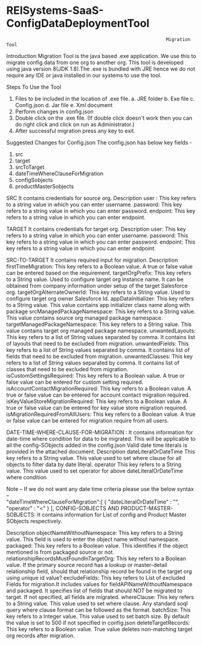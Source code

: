# REISystems-SaaS-ConfigDataDeploymentTool

                                                               Migration Tool
Introduction 
Migration Tool is the java based .exe application. We use this to migrate config data from one org to another org. This tool is developed using java version 8(JDK 1.8).The .exe is bundled with JRE hence we do not require any IDE or java installed in our systems to use the tool.

Steps To Use the Tool 
1.	Files to be included in the location of .exe file.
a.	JRE folder
b.	Exe file
c.	Config.json
d.	Jar file
e.	Xml document
2.	Perform changes in config.json
3.	Double click on the .exe file. (If double click doesn't work then you can do right click and click on run as Administrator.)
4.	After successful migration press any key to exit.

Suggested Changes for Config.json
The config.json has below key fields - 
1.	src    				
2.	target 				
3.	srcToTarget
4.	dateTimeWhereClauseForMigration			
5.	configSobjects 			
6.	productMasterSobjects 		

SRC 
It contains credentials for source org.
Description 
user  : This key refers to a string value in which you can enter username.
password: This key refers to a string value in which you can enter password.
endpoint: This key refers to a string value in which you can enter endpoint.

TARGET
It contains credentials for target org.
Description 
user: This key refers to a string value in which you can enter username.
password: This key refers to a string value in which you can enter password.
endpoint: This key refers to a string value in which you can enter endpoint.

SRC-TO-TARGET
It contains required input for migration.
Description 
firstTimeMigration: This key refers to a Boolean value. A true or false value can be entered based on the requirement. 
targetOrgPrefix: This key refers to a String value. Used to configure target org instance name. It can be obtained from company information under setup of the target Salesforce org.
targetOrgAlternateOwnerId: This key refers to a String value. Used to configure target org owner Salesforce Id.
appDataInitializer: This key refers to a String value. This value contains app initializer class name along with package
srcManagedPackageNamespace:	This key refers to a String value. This value contains source org managed package namespace.
targetManagedPackageNamespace: This key refers to a String value. This value contains target org managed package namespace.
unwantedLayouts: This key refers to a list of String values separated by comma. It contains list of layouts that need to be excluded from migration. 
unwantedFields:	This key refers to a list of String values separated by comma. It contains list of fields that need to be excluded from migration.
unwantedClasses: This key refers to a list of String values separated by comma. It contains list of classes that need to be excluded from migration.
isCustomSettingsRequired:	This key refers to a Boolean value. A true or false value can be entered for custom setting required. 
isAccountContactMigrationRequired: This key refers to a Boolean value. A true or false value can be entered for account contact migration required. 
isKeyValueStoreMigrationRequired: This key refers to a Boolean value. A true or false value can be entered for key value store migration required. 
isMigrationRequiredFromAllUsers: This key refers to a Boolean value. A true or false value can be entered for migration require from all users. 



DATE-TIME-WHERE-CLAUSE-FOR-MIGRATION :
It contains information for date-time where condition for data to be migrated. This will be applicable to all the config-SObjects added in the config.json
Valid date time literals is provided in the attached document.
Description 
dateLiteralOrDateTime	This key refers to a String value. This value used to set where clause for all objects to filter data by date literal.
operator	This key refers to a String value. This value used to set operator for above dateLiteralOrDateTime where condition

Note – If we do not want any date time criteria please use the below syntax –  
"dateTimeWhereClauseForMigration":[
		{
			"dateLiteralOrDateTime"     : "",
			"operator"        		       : "<"
		}
	],
CONFIG-SOBJECTS AND PRODUCT-MASTER-SOBJECTS:
It contains information for List of config and Product Master SObjects respectively.

Description 
objectNameWithoutNamespace:	This key refers to a String value. This field is used to enter the object name without namespace.
packaged: This key refers to a Boolean value. This identifies if the object mentioned is from packaged source or not.	
relationshipRecordsMustFoundInTargetOrg: This key refers to a Boolean value. If the primary source record has a lookup or master-detail relationship field, should that relationship record be found in the target org using unique id value?
excludeFields: This key refers to List of excluded Fields for migration.It includes values for fieldAPINameWithoutNamespace and packaged. It specifies list of fields that should NOT be migrated to target. If not specified, all fields are migrated.
whereClause: This key refers to a String value. This value used to set where clause. Any standard soql query where clause format can be followed as the format.
batchSize: This key refers to a Integer value. This value used to set batch size. By default the value is set to 500 if not specified in config.json
deleteTargetRecords: This key refers to a Boolean value. True value deletes non-matching target org records after migration.


  
